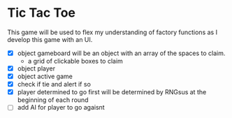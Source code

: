 # Tic Tac Toe
This game will be used to flex my understanding of factory functions as I develop this game with an UI.

+ [x] object gameboard will be an object with an array of the spaces to claim.
  + a grid of clickable boxes to claim
+ [x] object player
+ [x] object active game
+ [x] check if tie and alert if so
+ [x] player determined to go first will be determined by RNGsus at the beginning of each round
+ [ ] add AI for player to go agaisnt
